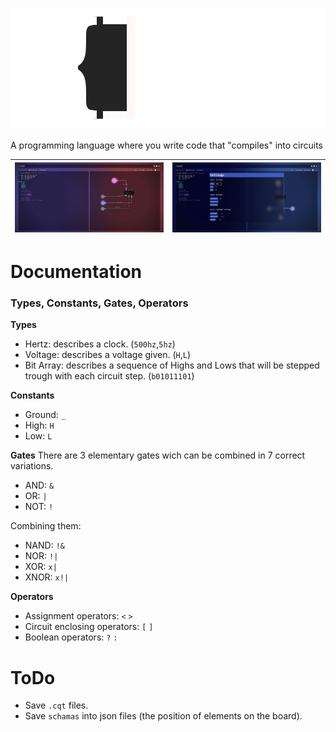 ![logo](banner.png)

A programming language where you write code that "compiles" into circuits


![code](editor.png) | ![code](settings.png)
-|-

# Documentation

### Types, Constants, Gates, Operators

**Types**
- Hertz: describes a clock. (`500hz`,`5hz`)
- Voltage: describes a voltage given. (`H`,`L`)
- Bit Array: describes a sequence of Highs and Lows that will be stepped trough with each circuit step. (`b01011101`)

**Constants**
- Ground: `_`
- High: `H`
- Low: `L`

**Gates**
There are 3 elementary gates wich can be combined in 7 correct variations.

- AND: `&`
- OR: `|`
- NOT: `!`

Combining them:
- NAND: `!&`
- NOR: `!|`
- XOR: `x|`
- XNOR: `x!|`

**Operators**

- Assignment operators: `<` `>`
- Circuit enclosing operators: `[` `]`
- Boolean operators: `?` `:`

# ToDo
- Save `.cqt` files.
- Save `schamas` into json files (the position of elements on the board).